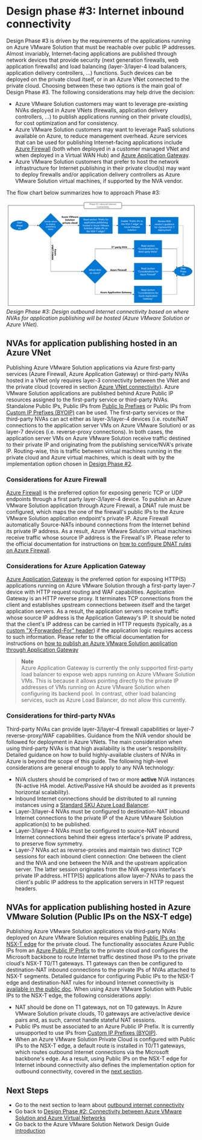 # Design phase #3: Internet inbound connectivity
Design Phase #3 is driven by the requirements of the applications running on Azure VMware Solution that must be reachable over public IP addresses. Almost invariably, Internet-facing applications are published through network devices that provide security (next generation firewalls, web application firewalls) and load balancing (layer-3/layer-4 load balancers, application delivery controllers, …) functions. Such devices can be deployed on the private cloud itself, or in an Azure VNet connected to the private cloud. Choosing between these two options is the main goal of Design Phase #3. The following considerations may help drive the decision:
-  Azure VMware Solution customers may want to leverage pre-existing NVAs deployed in Azure VNets (firewalls, application delivery controllers, ...) to publish applications running on their private cloud(s), for cost optimization and for consistency.
- Azure VMware Solution customers may want to leverage PaaS solutions available on Azure, to reduce management overhead. Azure services that can be used for publishing Internet-facing applications include [Azure Firewall](https://learn.microsoft.com/azure/firewall/tutorial-firewall-dnat) (both when deployed in a customer managed VNet and when deployed in a Virtual WAN Hub) and [Azure Application Gateway](https://learn.microsoft.com/azure/application-gateway/overview).
- Azure VMware Solution customers that prefer to host the network infrastructure for Internet publishing in their private cloud(s) may want to deploy firewalls and/or application delivery controllers as Azure VMware Solution virtual machines, if supported by the NVA vendor.

The flow chart below summarizes how to approach Phase #3:
 
![figure16](media/figure16.png) 
*Design Phase #3: Design outbound Internet connectivity based on where NVAs for application publishing will be hosted (Azure VMware Solution or Azure VNet).*

## NVAs for application publishing hosted in an Azure VNet
Publishing Azure VMware Solution applications via Azure first-party services (Azure Firewall, Azure Application Gateway) or third-party NVAs hosted in a VNet only requires layer-3 connectivity between the VNet and the private cloud (covered in section [Azure VNet connectivity](vnet-connectivity.md)). Azure VMware Solution applications are published behind Azure Public IP resources assigned to the first-party service or third-party NVAs. Standalone Public IPs, Public IPs from [Public Ip Prefixes](https://learn.microsoft.com/azure/virtual-network/ip-services/public-ip-address-prefix) or Public IPs from [Custom IP Prefixes (BYOIP)](https://learn.microsoft.com/azure/virtual-network/ip-services/custom-ip-address-prefix) can be used. The first-party services or the third-party NVAs can act either as layer-3/layer-4 devices (i.e. route/NAT connections to the application server VMs on Azure VMware Solution) or as layer-7 devices (i.e. reverse-proxy connections). In both cases, the application server VMs on Azure VMware Solution receive traffic destined to their private IP and originating from the publishing service/NVA's private IP. Routing-wise, this is traffic between virtual machines running in the private cloud and Azure virtual machines, which is dealt with by the implementation option chosen in [Design Phase #2](vnet-connectivity.md). 

### Considerations for Azure Firewall
[Azure Firewall](https://learn.microsoft.com/azure/firewall/overview) is the preferred option for exposing generic TCP or UDP endpoints through a first party layer-3/layer-4 device. To publish an Azure VMware Solution application through Azure Firewall, a DNAT rule must be configured, which maps the one of the firewall's public IPs to the Azure VMware Solution application endpoint's private IP. Azure Firewall automatically Source-NATs inbound connections from the Internet behind its private IP address. As a result, Azure VMware Solution virtual machines receive traffic whose source IP address is the Firewall's IP. Please refer to the official documentation for instructions on [how to configure DNAT rules on Azure Firewall](https://learn.microsoft.com/azure/firewall/tutorial-firewall-dnat). 

### Considerations for Azure Application Gateway
[Azure Application Gateway](https://learn.microsoft.com/azure/application-gateway/overview-v2) is the preferred option for exposing HTTP(S) applications running on Azure VMware Solution through a first-party layer-7 device with HTTP request routing and WAF capabilities. Application Gateway is an HTTP reverse proxy. It terminates TCP connections from the client and establishes upstream connections between itself and the target application servers. As a result, the application servers receive traffic whose source IP address is the Application Gateway's IP. It should be noted that the client's IP address can be carried in HTTP requests (typically, as a [custom "X-Forwarded-For" header](https://learn.microsoft.com/azure/application-gateway/how-application-gateway-works#modifications-to-the-request)) if the application logic requires access to such information. Please refer to the official documentation for instructions on [how to publish an Azure VMware Solution application through Application Gateway](https://learn.microsoft.com/azure/application-gateway/quick-create-portal)

> **Note** <br>
> Azure Application Gateway is currently the only supported first-party load balancer to expose web apps running on Azure VMware Solution VMs. This is because it allows pointing directly to the private IP addresses of VMs running on Azure VMware Solution when configuring its backend pool. In contrast, other load balancing services, such as Azure Load Balancer, do not allow this currently.

### Considerations for third-party NVAs
Third-party NVAs can provide layer-3/layer-4 firewall capabilities or layer-7 reverse-proxy/WAF capabilities. Guidance from the NVA vendor should be followed for deployment in Azure VNets. The main consideration when using third-party NVAs is that high availability is the user's responsibility. Detailed guidance on how to build highly-available clusters of NVAs in Azure is beyond the scope of this guide. The following high-level considerations are general enough to apply to any NVA technology:

- NVA clusters should be comprised of two or more **active** NVA instances (N-active HA model. Active/Passive HA should be avoided as it prevents horizontal scalability).
- Inbound Internet connections should be distributed to all running instances using a [Standard SKU Azure Load Balancer](https://learn.microsoft.com/azure/load-balancer/skus).  
- Layer-3/layer-4 NVAs must be configured to destination-NAT inbound Internet connections to the private IP of the Azure VMware Solution application(s) to be published.
- Layer-3/layer-4 NVAs must be configured to source-NAT inbound Internet connections behind their egress interface's private IP address, to preserve flow symmetry.  
- Layer-7 NVAs act as reverse-proxies and maintain two distinct TCP sessions for each inbound client connection: One between the client and the NVA and one between the NVA and the upstream application server. The latter session originates from the NVA egress interface's private IP address. HTTP(S) applications allow layer-7 NVAs to pass the client's public IP address to the application servers in HTTP request headers.

## NVAs for application publishing hosted in Azure VMware Solution (Public IPs on the NSX-T edge)
Publishing Azure VMware Solution applications via third-party NVAs deployed on Azure VMware Solution requires enabling [Public IPs on the NSX-T edge](https://learn.microsoft.com/azure/azure-vmware/enable-public-ip-nsx-edge) for the private cloud. The functionality associates Azure Public IPs from an [Azure Public IP Prefix](https://learn.microsoft.com/azure/virtual-network/ip-services/public-ip-address-prefix) to the private cloud and configures the Microsoft backbone to route Internet traffic destined those IPs to the private cloud's NSX-T T0/T1 gateways. T1 gateways can then be configured to destination-NAT inbound connections to the private IPs of NVAs attached to NSX-T segments. Detailed guidance for configuring Public IPs to the NSX-T edge and destination-NAT rules for inbound Internet connectivity is [available in the public doc](https://learn.microsoft.com/azure/azure-vmware/enable-public-ip-nsx-edge#inbound-internet-access-for-vms). When using Azure VMware Solution with Public IPs to the NSX-T edge, the following considerations apply:
- NAT should be done on T1 gateways, not on T0 gateways. In Azure VMware Solution private clouds, T0 gateways are active/active device pairs and, as such, cannot handle stateful NAT sessions. 
- Public IPs must be associated to an Azure Public IP Prefix. It is currently unsupported to use IPs from [Custom IP Prefixes (BYOIP)](https://learn.microsoft.com/azure/virtual-network/ip-services/custom-ip-address-prefix).
- When an Azure VMware Solution Private Cloud is configured with Public IPs to the NSX-T edge, a default route is installed in T0/T1 gateways, which routes outbound Internet connections via the Microsoft backbone's edge. As a result, using Public IPs on the NSX-T edge for Internet inbound connectivity also defines the implementation option for outbound connectivity, covered in the [next section](internet-outbound-connectivity.md).

## Next Steps
- Go to the next section to learn about [outbound internet connectivity](internet-outbound-connectivity.md)
- Go back to [Design Phase #2: Connectivity between Azure VMware Solution and Azure Virtual Networks](vnet-connectivity.md)
- Go back to the Azure VMware Solution Network Design Guide [introduction](readme.md)
